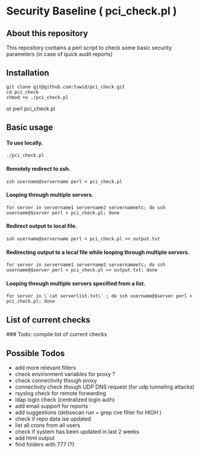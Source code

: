 # Security Baseline ( pci_check.pl )

## About this repository
This repository contains a perl script to check some basic security parameters (in case of quick audit reports) 

## Installation

	git clone git@github.com:tuwid/pci_check.git
	cd pci_check
	chmod +x ./pci_check.pl 
or 
	perl pci_check.pl
## Basic usage
#### To use locally.
	./pci_check.pl
#### Remotely redirect to ssh.
	ssh username@servername perl < pci_check.pl
#### Looping through multiple servers.
	for server in servername1 servername2 servernameetc; do ssh username@$server perl < pci_check.pl; done
#### Redirect output to local file.
	ssh username@servername perl < pci_check.pl >> output.txt
#### Redirecting output to a local file while looping through multiple servers.
	for server in servername1 servername2 servernameetc; do ssh username@$server perl < pci_check.pl >> output.txt; done
#### Looping through multiple servers specified from a list.
	for server in \`cat serverlist.txt\` ; do ssh username@$server perl < pci_check.pl; done

## List of current checks

\### Todo: compile list of current checks


## Possible Todos

- add more relevant filters
- check environment variables for proxy ?
- check connectivity though proxy
- connectivity check though UDP DNS request (for udp tunneling attacks) 
- rsyslog check for remote forwarding
- ldap login check (centralized login auth)
- add email support for reports
- add suggestions (debsecan run + grep cve filter for HIGH )
- check if repo data ise updated
- list all crons from all users
- check if system has been updated in last 2 weeks
- add html output 
- find folders with 777 (?)
